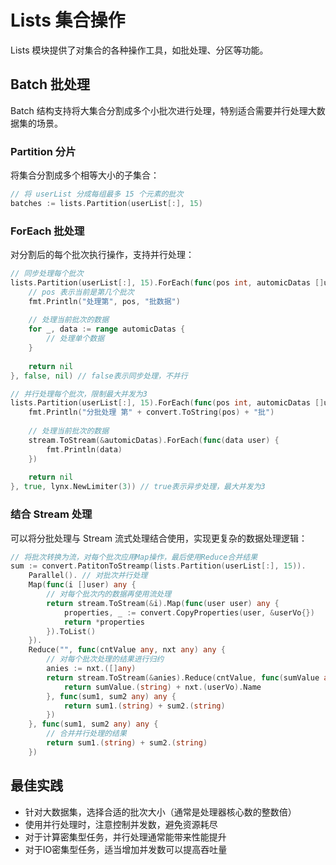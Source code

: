 # Lists 集合操作

Lists 模块提供了对集合的各种操作工具，如批处理、分区等功能。

## Batch 批处理

Batch 结构支持将大集合分割成多个小批次进行处理，特别适合需要并行处理大数据集的场景。

### Partition 分片

将集合分割成多个相等大小的子集合：

```go
// 将 userList 分成每组最多 15 个元素的批次
batches := lists.Partition(userList[:], 15)
```

### ForEach 批处理

对分割后的每个批次执行操作，支持并行处理：

```go
// 同步处理每个批次
lists.Partition(userList[:], 15).ForEach(func(pos int, automicDatas []user) error {
    // pos 表示当前是第几个批次
    fmt.Println("处理第", pos, "批数据")
    
    // 处理当前批次的数据
    for _, data := range automicDatas {
        // 处理单个数据
    }
    
    return nil
}, false, nil) // false表示同步处理，不并行

// 并行处理每个批次，限制最大并发为3
lists.Partition(userList[:], 15).ForEach(func(pos int, automicDatas []user) error {
    fmt.Println("分批处理 第" + convert.ToString(pos) + "批")
    
    // 处理当前批次的数据
    stream.ToStream(&automicDatas).ForEach(func(data user) {
        fmt.Println(data)
    })
    
    return nil
}, true, lynx.NewLimiter(3)) // true表示异步处理，最大并发为3
```

### 结合 Stream 处理

可以将分批处理与 Stream 流式处理结合使用，实现更复杂的数据处理逻辑：

```go
// 将批次转换为流，对每个批次应用Map操作，最后使用Reduce合并结果
sum := convert.PatitonToStreamp(lists.Partition(userList[:], 15)).
    Parallel(). // 对批次并行处理
    Map(func(i []user) any {
        // 对每个批次内的数据再使用流处理
        return stream.ToStream(&i).Map(func(user user) any {
            properties, _ := convert.CopyProperties(user, &userVo{})
            return *properties
        }).ToList()
    }).
    Reduce("", func(cntValue any, nxt any) any {
        // 对每个批次处理的结果进行归约
        anies := nxt.([]any)
        return stream.ToStream(&anies).Reduce(cntValue, func(sumValue any, nxt any) any {
            return sumValue.(string) + nxt.(userVo).Name
        }, func(sum1, sum2 any) any {
            return sum1.(string) + sum2.(string)
        })
    }, func(sum1, sum2 any) any {
        // 合并并行处理的结果
        return sum1.(string) + sum2.(string)
    })
```

## 最佳实践

- 针对大数据集，选择合适的批次大小（通常是处理器核心数的整数倍）
- 使用并行处理时，注意控制并发数，避免资源耗尽
- 对于计算密集型任务，并行处理通常能带来性能提升
- 对于IO密集型任务，适当增加并发数可以提高吞吐量 